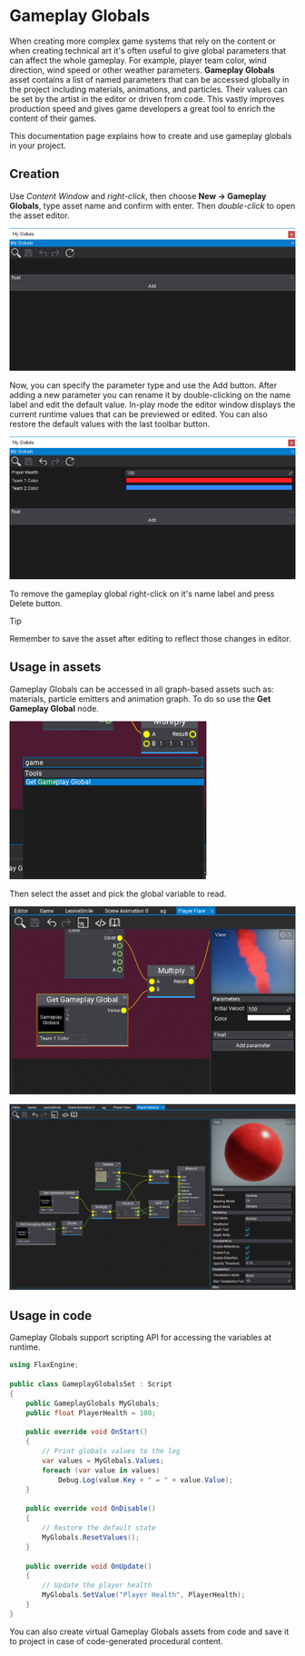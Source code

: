 # Gameplay Globals

When creating more complex game systems that rely on the content or when creating technical art it's often useful to give global parameters that can affect the whole gameplay. For example, player team color, wind direction, wind speed or other weather parameters. **Gameplay Globals** asset contains a list of named parameters that can be accessed globally in the project including materials, animations, and particles. Their values can be set by the artist in the editor or driven from code. This vastly improves production speed and gives game developers a great tool to enrich the content of their games.

This documentation page explains how to create and use gameplay globals in your project.

## Creation

Use *Content Window* and *right-click*, then choose **New -> Gameplay Globals**, type asset name and confirm with enter. Then *double-click* to open the asset editor.

![Gameplay Globals Editor](media/gameplay-globals-1.png)

Now, you can specify the parameter type and use the Add button. After adding a new parameter you can rename it by double-clicking on the name label and edit the default value. In-play mode the editor window displays the current runtime values that can be previewed or edited. You can also restore the default values with the last toolbar button.

![Gameplay Globals Values](media/gameplay-globals-2.png)

To remove the gameplay global right-click on it's name label and press Delete button.

> [!TIP]
> Remember to save the asset after editing to reflect those changes in editor.

## Usage in assets

Gameplay Globals can be accessed in all graph-based assets such as: materials, particle emitters and animation graph. To do so use the **Get Gameplay Global** node.

![Get Gameplay Global](media/gameplay-globals-3.png)

Then select the asset and pick the global variable to read.

![Gameplay Globals in particles](media/gameplay-globals-4.png)

![Gameplay Globals in materials](media/gameplay-globals-5.png)

## Usage in code

Gameplay Globals support scripting API for accessing the variables at runtime.

```cs
using FlaxEngine;

public class GameplayGlobalsSet : Script
{
    public GameplayGlobals MyGlobals;
    public float PlayerHealth = 100;

    public override void OnStart()
    {
        // Print globals values to the log
        var values = MyGlobals.Values;
        foreach (var value in values)
            Debug.Log(value.Key + " = " + value.Value);
    }

    public override void OnDisable()
    {
        // Restore the default state
        MyGlobals.ResetValues();
    }

    public override void OnUpdate()
    {
        // Update the player health
        MyGlobals.SetValue("Player Health", PlayerHealth);
    }
}
```

You can also create virtual Gameplay Globals assets from code and save it to project in case of code-generated procedural content.
